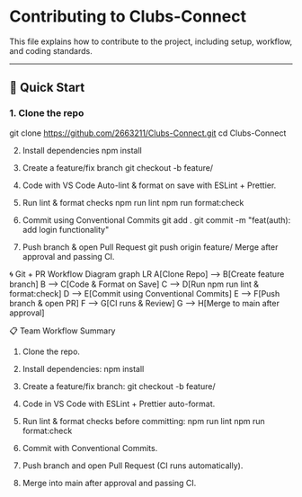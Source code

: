 # Contributing to Clubs-Connect

This file explains how to contribute to the project, including setup, workflow, and coding standards.

---

## 🚀 Quick Start

### 1. Clone the repo
git clone https://github.com/2663211/Clubs-Connect.git
cd Clubs-Connect


2. Install dependencies
npm install

3. Create a feature/fix branch
git checkout -b feature/<your-feature-name>

4. Code with VS Code
Auto-lint & format on save with ESLint + Prettier.

5. Run lint & format checks
npm run lint
npm run format:check

6. Commit using Conventional Commits
git add .
git commit -m "feat(auth): add login functionality"

7. Push branch & open Pull Request
git push origin feature/<your-feature-name>
Merge after approval and passing CI.

🌀 Git + PR Workflow Diagram
graph LR
A[Clone Repo] --> B[Create feature branch]
B --> C[Code & Format on Save]
C --> D[Run npm run lint & format:check]
D --> E[Commit using Conventional Commits]
E --> F[Push branch & open PR]
F --> G[CI runs & Review]
G --> H[Merge to main after approval]


📋 Team Workflow Summary
1. Clone the repo.

2. Install dependencies:
npm install

3. Create a feature/fix branch:
git checkout -b feature/<name>

4. Code in VS Code with ESLint + Prettier auto-format.

5. Run lint & format checks before committing:
npm run lint
npm run format:check

6. Commit with Conventional Commits.

7. Push branch and open Pull Request (CI runs automatically).

8. Merge into main after approval and passing CI.
